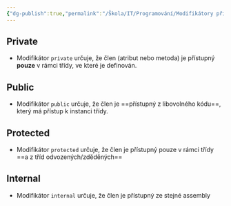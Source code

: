 ```yaml
---
{"dg-publish":true,"permalink":"/Škola/IT/Programování/Modifikátory přístupu C-Sharp/","tags":["IT","Programování","C-Sharp"],"created":"2024-03-24T21:59:22.277+01:00","updated":"2024-05-11T19:40:24.920+02:00"}
---
```


## Private
- Modifikátor `private` určuje, že člen (atribut nebo metoda) je přístupný **pouze** v rámci třídy, ve které je definován.
## Public
- Modifikátor `public` určuje, že člen je ==přístupný z libovolného kódu==, který má přístup k instanci třídy.
## Protected
- Modifikátor `protected` určuje, že člen je přístupný pouze v rámci třídy ==a z tříd odvozených/zděděných==
## Internal
- Modifikátor `internal` určuje, že člen je přístupný ze stejné assembly